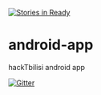 [![Stories in Ready](https://badge.waffle.io/kyiv-team-hacktbilisi/android-app.png?label=ready&title=Ready)](http://waffle.io/kyiv-team-hacktbilisi/android-app)

android-app
===========

hackTbilisi android app

[![Gitter](https://badges.gitter.im/Join%20Chat.svg)](https://gitter.im/kyiv-team-hacktbilisi/android-app?utm_source=badge&utm_medium=badge&utm_campaign=pr-badge&utm_content=badge)
